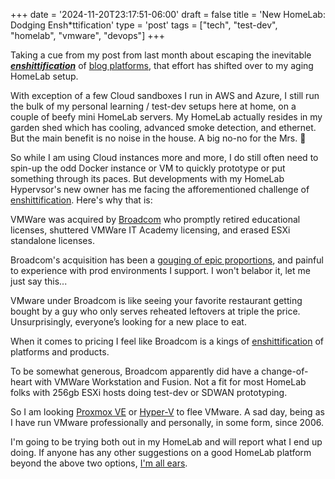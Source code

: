 +++
date = '2024-11-20T23:17:51-06:00'
draft = false
title = 'New HomeLab: Dodging Ensh*ttification'
type = 'post'
tags = ["tech", "test-dev", "homelab", "vmware", "devops"]
+++

Taking a cue from my post from last month about escaping the inevitable <i><b><a href="https://en.wikipedia.org/wiki/Enshittification">enshittification</a></b></i> of <a href="http://julianwest.me/Blog/hugo-crash-course/">blog platforms</a>, that effort has shifted over to my aging HomeLab setup.<br />

With exception of a few Cloud sandboxes I run in AWS and Azure, I still run the bulk of my personal learning / test-dev setups here at home, on a couple of beefy mini HomeLab servers.  My HomeLab actually resides in my garden shed which has cooling, advanced smoke detection, and ethernet. But the main benefit is no noise in the house. A big no-no for the Mrs. 😬 <br />

So while I am using Cloud instances more and more, I do still often need to spin-up the odd Docker instance or VM to quickly prototype or put something through its paces.  But developments with my HomeLab Hypervsor's new owner has me facing the afforementioned challenge of <a href="https://en.wikipedia.org/wiki/Enshittification">enshittification</a>.  Here's why that is: <br />

VMWare was acquired by <a href="https://www.glassdoor.com/Reviews/Employee-Review-Broadcom-E6926-RVW75069965.htm">Broadcom</a> who promptly retired educational licenses, shuttered VMWare IT Academy licensing, and erased ESXi standalone licenses. <br />

Broadcom's acquisition has been a <a href="https://www.itbrew.com/stories/2024/04/03/broadcom-ceo-admits-vmware-takeover-has-resulted-in-some-unease-among-our-customers">gouging of epic proportions</a>, and painful to experience with prod environments I support. I won't belabor it, let me just say this... <br />

VMware under Broadcom is like seeing your favorite restaurant getting bought by a guy who only serves reheated leftovers at triple the price.  Unsurprisingly, everyone’s looking for a new place to eat. <br />

When it comes to pricing I feel like Broadcom is a kings of <a href="https://en.wikipedia.org/wiki/Enshittification">enshittification</a> of platforms and products. <br />

To be somewhat generous, Broadcom apparently did have a change-of-heart with VMWare Workstation and Fusion. Not a fit for most HomeLab folks with 256gb ESXi hosts doing test-dev or SDWAN prototyping. <br />

So I am looking <a href="https://www.proxmox.com/en/proxmox-virtual-environment/overview">Proxmox VE</a> or <a href="https://learn.microsoft.com/en-us/virtualization/hyper-v-on-windows/about/">Hyper-V</a> to flee VMware.  A sad day, being as I have run VMware professionally and personally, in some form, since 2006.<br />

I'm going to be trying both out in my HomeLab and will report what I end up doing. If anyone has any other suggestions on a good HomeLab platform beyond the above two options, <a href="http://julianwest.me/Blog/contact/contacting/">I'm all ears</a>. 